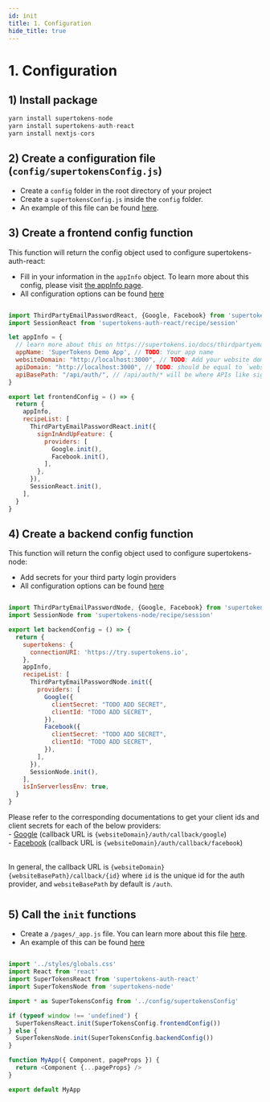 ```yaml
---
id: init
title: 1. Configuration
hide_title: true
---
```


# 1. Configuration

## 1) Install package
```js
yarn install supertokens-node
yarn install supertokens-auth-react
yarn install nextjs-cors
```

## 2) Create a configuration file (`config/supertokensConfig.js`)
- Create a `config` folder in the root directory of your project
- Create a `supertokensConfig.js` inside the `config` folder.
- An example of this file can be found [here](https://github.com/supertokens/next.js/blob/canary/examples/with-supertokens/config/supertokensConfig.js).


## 3) Create a frontend config function
This function will return the config object used to configure supertokens-auth-react:
- Fill in your information in the `appInfo` object. To learn more about this config, please visit [the appInfo page](../appinfo).
- All configuration options can be found [here](/docs/auth-react/thirdpartyemailpassword/init)

<!--DOCUSAURUS_CODE_TABS-->
<!--/config/supertokensConfig.js-->
```js

import ThirdPartyEmailPasswordReact, {Google, Facebook} from 'supertokens-auth-react/recipe/thirdpartyemailpassword'
import SessionReact from 'supertokens-auth-react/recipe/session'

let appInfo = {
  // learn more about this on https://supertokens.io/docs/thirdpartyemailpassword/appinfo
  appName: 'SuperTokens Demo App', // TODO: Your app name
  websiteDomain: "http://localhost:3000", // TODO: Add your website domain
  apiDomain: "http://localhost:3000", // TODO: should be equal to `websiteDomain` in case using the `api` folder for APIs
  apiBasePath: "/api/auth/", // /api/auth/* will be where APIs like sign out, sign in will be exposed 
}

export let frontendConfig = () => {
  return {
    appInfo,
    recipeList: [
      ThirdPartyEmailPasswordReact.init({
        signInAndUpFeature: {
          providers: [
            Google.init(),
            Facebook.init(),
          ],
        },
      }),
      SessionReact.init(),
    ],
  }
}

```
<!--END_DOCUSAURUS_CODE_TABS-->

## 4) Create a backend config function
This function will return the config object used to configure supertokens-node:
- Add secrets for your third party login providers
- All configuration options can be found [here](/docs/nodejs/thirdpartyemailpassword/init)

<!--DOCUSAURUS_CODE_TABS-->
<!--/config/supertokensConfig.js-->
```js

import ThirdPartyEmailPasswordNode, {Google, Facebook} from 'supertokens-node/recipe/thirdpartyemailpassword'
import SessionNode from 'supertokens-node/recipe/session'

export let backendConfig = () => {
  return {
    supertokens: {
      connectionURI: 'https://try.supertokens.io',
    },
    appInfo,
    recipeList: [
      ThirdPartyEmailPasswordNode.init({
        providers: [
          Google({
            clientSecret: "TODO ADD SECRET",
            clientId: "TODO ADD SECRET",
          }),
          Facebook({
            clientSecret: "TODO ADD SECRET",
            clientId: "TODO ADD SECRET",
          }),
        ],
      }),
      SessionNode.init(),
    ],
    isInServerlessEnv: true,
  }
}

```
<!--END_DOCUSAURUS_CODE_TABS-->

<div class="specialNote" style="margin-bottom: 40px">
Please refer to the corresponding documentations to get your client ids and client secrets for each of the below providers:<br/>
  - <a href="https://developers.google.com/identity/sign-in/web/sign-in#create_authorization_credentials" rel="noopener noreferrer" target="_blank" >Google</a> (callback URL is <code>{websiteDomain}/auth/callback/google</code>)<br/>
  - <a href="https://developers.facebook.com/docs/development/create-an-app" rel="noopener noreferrer" target="_blank" >Facebook</a> (callback URL is <code>{websiteDomain}/auth/callback/facebook</code>)<br/><br/>

In general, the callback URL is `{websiteDomain}{websiteBasePath}/callback/{id}` where `id` is the unique id for the auth provider, and `websiteBasePath` by default is `/auth`.
</div>

## 5) Call the `init` functions

- Create a `/pages/_app.js` file. You can learn more about this file [here](https://nextjs.org/docs/advanced-features/custom-app).
- An example of this can be found [here](https://github.com/supertokens/next.js/blob/canary/examples/with-supertokens/pages/_app.js)

<!--DOCUSAURUS_CODE_TABS-->
<!--/pages/_app.js-->

```js

import '../styles/globals.css'
import React from 'react'
import SuperTokensReact from 'supertokens-auth-react'
import SuperTokensNode from 'supertokens-node'

import * as SuperTokensConfig from '../config/supertokensConfig'

if (typeof window !== 'undefined') {
  SuperTokensReact.init(SuperTokensConfig.frontendConfig())
} else {
  SuperTokensNode.init(SuperTokensConfig.backendConfig())
}

function MyApp({ Component, pageProps }) {
  return <Component {...pageProps} />
}

export default MyApp
```

<!--END_DOCUSAURUS_CODE_TABS-->
